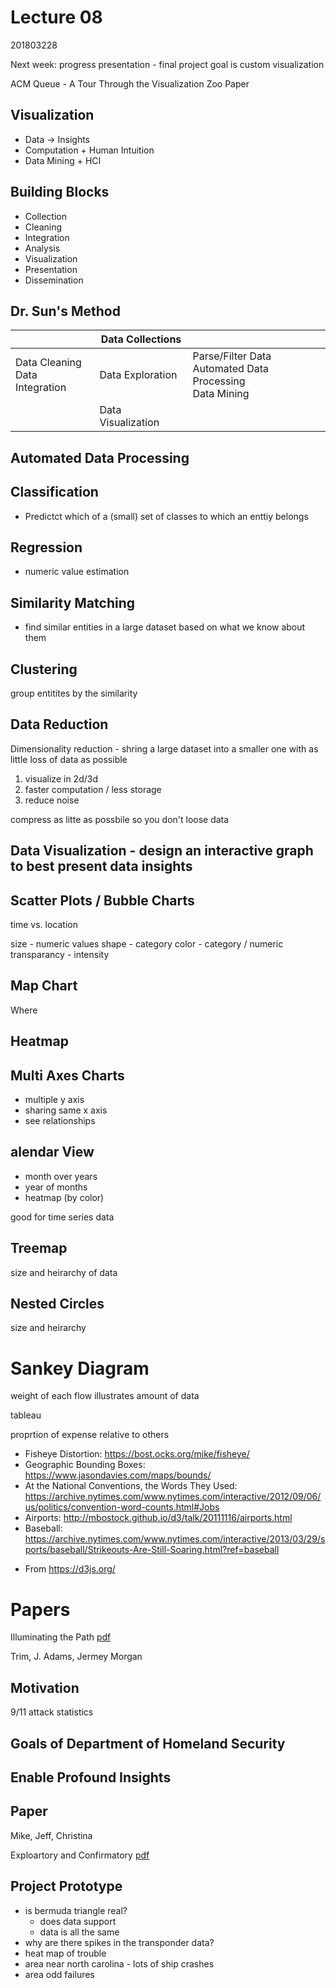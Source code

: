 # Lecture 08

201803228

Next week: progress presentation - final project goal is custom visualization

ACM Queue - A Tour Through the Visualization Zoo Paper

## Visualization

- Data -> Insights
- Computation + Human Intuition
- Data Mining + HCI

## Building Blocks

- Collection
- Cleaning
- Integration
- Analysis
- Visualization
- Presentation
- Dissemination

## Dr. Sun's Method

| | Data Collections | |
|---|---|---|
|Data Cleaning<br>Data Integration|Data Exploration|Parse/Filter Data<br>Automated Data Processing<br>Data Mining |
| |Data Visualization| |

## Automated Data Processing

## Classification

- Predictct which of a (small) set of classes to which an enttiy belongs

## Regression

- numeric value estimation

## Similarity Matching

- find similar entities in a large dataset based on what we know about them

## Clustering

group entitites by the similarity

## Data Reduction

Dimensionality reduction - shring a large dataset into a smaller one with as little loss of data as possible

1. visualize in 2d/3d
2. faster computation / less storage
3. reduce noise

compress as litte as possbile so you don't loose data

## Data Visualization - design an interactive graph to best present data insights

## Scatter Plots / Bubble Charts

time vs. location

size - numeric values
shape - category
color - category / numeric
transparancy - intensity

## Map Chart

Where

## Heatmap

## Multi Axes Charts

- multiple y axis
- sharing same x axis
- see relationships

## alendar View


- month over years
- year of months
- heatmap (by color)

good for time series data

## Treemap

size and heirarchy of data

## Nested Circles

size and heirarchy

# Sankey Diagram

weight of each flow illustrates amount of data

tableau

proprtion of expense relative to others
- Fisheye	Distortion:	https://bost.ocks.org/mike/fisheye/
- Geographic	Bounding	Boxes:	https://www.jasondavies.com/maps/bounds/
- At	the	National	Conventions,	the	Words	They	Used:	
https://archive.nytimes.com/www.nytimes.com/interactive/2012/09/06/us/politics/convention-word-counts.html#Jobs
- Airports:	http://mbostock.github.io/d3/talk/20111116/airports.html
- Baseball:	
https://archive.nytimes.com/www.nytimes.com/interactive/2013/03/29/sports/baseball/Strikeouts-Are-Still-Soaring.html?ref=baseball

*	From	https://d3js.org/

# Papers

Illuminating the Path [pdf](../../papers/0214_RD_Agenda_VisualAnalytics.pdf)

Trim, J. Adams, Jermey Morgan

## Motivation

9/11 attack statistics

## Goals of Department of Homeland Security

## Enable Profound Insights

## Paper

Mike, Jeff, Christina

Exploartory and Confirmatory [pdf](../..//papers/0321_DataExploConfi.pdf)


## Project Prototype

- is bermuda triangle real?
    + does data support
    + data is all the same
- why are there spikes in the transponder data?
- heat map of trouble
- area near north carolina - lots of ship crashes
- area odd failures

